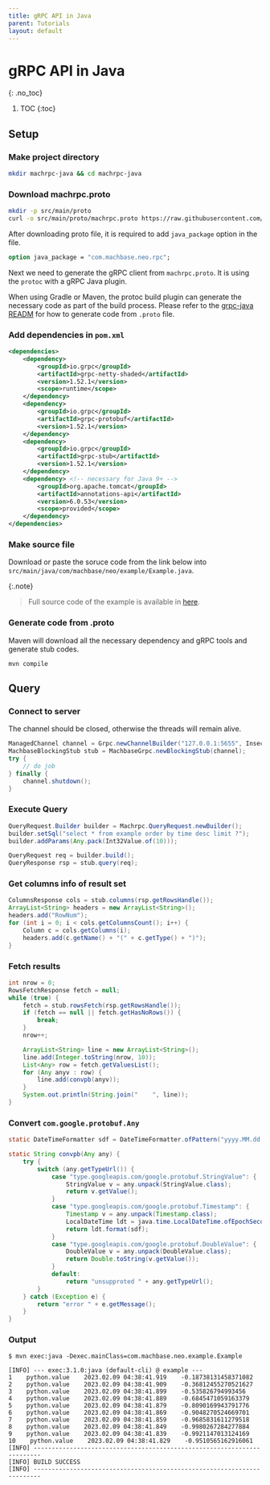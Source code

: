 ```yaml
---
title: gRPC API in Java
parent: Tutorials
layout: default
---
```


# gRPC API in Java
{: .no_toc}

1. TOC
{:toc}

## Setup

### Make project directory

```sh
mkdir machrpc-java && cd machrpc-java
```


### Download machrpc.proto

```sh
mkdir -p src/main/proto
curl -o src/main/proto/machrpc.proto https://raw.githubusercontent.com/machbase/neo-grpc/main/proto/machrpc.proto
```

After downloading proto file, it is required to add `java_package` option in the file.

```proto
option java_package = "com.machbase.neo.rpc";
```

Next we need to generate the gRPC client from `machrpc.proto`. It is using the `protoc` with a gRPC Java plugin.

When using Gradle or Maven, the protoc build plugin can generate the necessary code as part of the build process.
Please refer to the [grpc-java READM](https://github.com/grpc/grpc-java/blob/master/README.md) 
for how to generate code from `.proto` file.

### Add dependencies in `pom.xml`

```xml
<dependencies>
    <dependency>
        <groupId>io.grpc</groupId>
        <artifactId>grpc-netty-shaded</artifactId>
        <version>1.52.1</version>
        <scope>runtime</scope>
    </dependency>
    <dependency>
        <groupId>io.grpc</groupId>
        <artifactId>grpc-protobuf</artifactId>
        <version>1.52.1</version>
    </dependency>
    <dependency>
        <groupId>io.grpc</groupId>
        <artifactId>grpc-stub</artifactId>
        <version>1.52.1</version>
    </dependency>
    <dependency> <!-- necessary for Java 9+ -->
        <groupId>org.apache.tomcat</groupId>
        <artifactId>annotations-api</artifactId>
        <version>6.0.53</version>
        <scope>provided</scope>
    </dependency>
</dependencies>
```

### Make source file

Download or paste the soruce code from the link below into `src/main/java/com/machbase/neo/example/Example.java`.

{:.note}
> Full source code of the example is available in [here]({{site.examples_url}}/java/grpc).

### Generate code from .proto

Maven will download all the necessary dependency and gRPC tools and generate stub codes.

```
mvn compile
```

## Query

### Connect to server

The channel should be closed, otherwise the threads will remain alive.

```java
ManagedChannel channel = Grpc.newChannelBuilder("127.0.0.1:5655", InsecureChannelCredentials.create()).build();
MachbaseBlockingStub stub = MachbaseGrpc.newBlockingStub(channel);
try {
    // do job
} finally {
    channel.shutdown();
}
```

### Execute Query

```java
QueryRequest.Builder builder = Machrpc.QueryRequest.newBuilder();
builder.setSql("select * from example order by time desc limit ?");
builder.addParams(Any.pack(Int32Value.of(10)));

QueryRequest req = builder.build();
QueryResponse rsp = stub.query(req);
```

### Get columns info of result set

```java
ColumnsResponse cols = stub.columns(rsp.getRowsHandle());
ArrayList<String> headers = new ArrayList<String>();
headers.add("RowNum");
for (int i = 0; i < cols.getColumnsCount(); i++) {
    Column c = cols.getColumns(i);
    headers.add(c.getName() + "(" + c.getType() + ")");
}
```

### Fetch results

```java
int nrow = 0;
RowsFetchResponse fetch = null;
while (true) {
    fetch = stub.rowsFetch(rsp.getRowsHandle());
    if (fetch == null || fetch.getHasNoRows()) {
        break;
    }
    nrow++;

    ArrayList<String> line = new ArrayList<String>();
    line.add(Integer.toString(nrow, 10));
    List<Any> row = fetch.getValuesList();
    for (Any anyv : row) {
        line.add(convpb(anyv));
    }
    System.out.println(String.join("    ", line));
}
```

### Convert `com.google.protobuf.Any`

```java
static DateTimeFormatter sdf = DateTimeFormatter.ofPattern("yyyy.MM.dd HH:mm:ss.SSS");

static String convpb(Any any) {
    try {
        switch (any.getTypeUrl()) {
            case "type.googleapis.com/google.protobuf.StringValue": {
                StringValue v = any.unpack(StringValue.class);
                return v.getValue();
            }
            case "type.googleapis.com/google.protobuf.Timestamp": {
                Timestamp v = any.unpack(Timestamp.class);
                LocalDateTime ldt = java.time.LocalDateTime.ofEpochSecond(v.getSeconds(), v.getNanos(), ZoneOffset.UTC);
                return ldt.format(sdf);
            }
            case "type.googleapis.com/google.protobuf.DoubleValue": {
                DoubleValue v = any.unpack(DoubleValue.class);
                return Double.toString(v.getValue());
            }
            default:
                return "unsupproted " + any.getTypeUrl();
        }
    } catch (Exception e) {
        return "error " + e.getMessage();
    }
}
```

### Output

```
$ mvn exec:java -Dexec.mainClass=com.machbase.neo.example.Example

[INFO] --- exec:3.1.0:java (default-cli) @ example ---
1    python.value    2023.02.09 04:38:41.919    -0.18738131458371082
2    python.value    2023.02.09 04:38:41.909    -0.36812455270521627
3    python.value    2023.02.09 04:38:41.899    -0.535826794993456
4    python.value    2023.02.09 04:38:41.889    -0.6845471059163379
5    python.value    2023.02.09 04:38:41.879    -0.8090169943791776
6    python.value    2023.02.09 04:38:41.869    -0.9048270524669701
7    python.value    2023.02.09 04:38:41.859    -0.9685831611279518
8    python.value    2023.02.09 04:38:41.849    -0.9980267284277884
9    python.value    2023.02.09 04:38:41.839    -0.9921147013124169
10    python.value    2023.02.09 04:38:41.829    -0.9510565162916061
[INFO] ------------------------------------------------------------------------
[INFO] BUILD SUCCESS
[INFO] ------------------------------------------------------------------------
```

